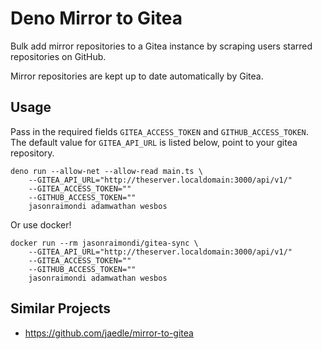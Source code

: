 # Deno Mirror to Gitea

Bulk add mirror repositories to a Gitea instance by scraping users starred repositories on GitHub. 

Mirror repositories are kept up to date automatically by Gitea.

## Usage

Pass in the required fields `GITEA_ACCESS_TOKEN` and `GITHUB_ACCESS_TOKEN`. The default value for `GITEA_API_URL` is listed below, point to your gitea repository.

```
deno run --allow-net --allow-read main.ts \
    --GITEA_API_URL="http://theserver.localdomain:3000/api/v1/"
    --GITEA_ACCESS_TOKEN=""
    --GITHUB_ACCESS_TOKEN=""
    jasonraimondi adamwathan wesbos
```

Or use docker!

```
docker run --rm jasonraimondi/gitea-sync \
    --GITEA_API_URL="http://theserver.localdomain:3000/api/v1/"
    --GITEA_ACCESS_TOKEN=""
    --GITHUB_ACCESS_TOKEN=""
    jasonraimondi adamwathan wesbos
```

## Similar Projects

* https://github.com/jaedle/mirror-to-gitea

